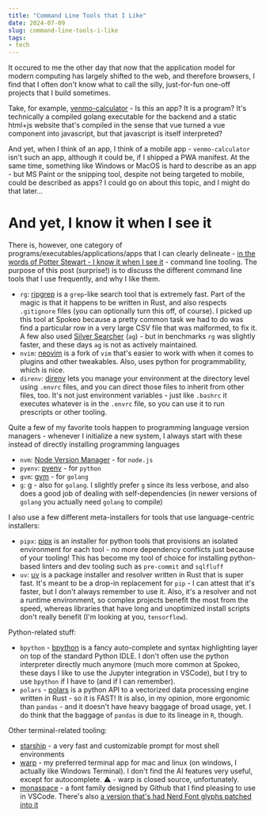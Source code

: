 ```yaml
---
title: "Command Line Tools that I Like"
date: 2024-07-09
slug: command-line-tools-i-like
tags:
- tech
---
```

It occured to me the other day that now that the application model for modern computing has largely shifted to the web, and therefore browsers, I find that I often don't know what to call the silly, just-for-fun one-off projects that I build sometimes.

Take, for example, [venmo-calculator](https://github.com/leozqin/venmo-calculator) - Is this an app? It is a program? It's technically a compiled golang executable for the backend and a static html+js website that's compiled in the sense that vue turned a vue component into javascript, but that javascript is itself interpreted?

And yet, when I think of an app, I think of a mobile app - `venmo-calculator` isn't such an app, although it could be, if I shipped a PWA manifest. At the same time, something like Windows or MacOS is hard to describe as an app - but MS Paint or the snipping tool, despite not being targeted to mobile, could be described as apps? I could go on about this topic, and I might do that later...

# And yet, I know it when I see it
There is, however, one category of programs/executables/applications/apps that I can clearly delineate - [in the words of Potter Stewart - I know it when I see it](https://en.wikipedia.org/wiki/I_know_it_when_I_see_it) - command line tooling. The purpose of this post (surprise!) is to discuss the different command line tools that I use frequently, and why I like them.

- `rg`: [ripgrep](https://github.com/BurntSushi/ripgrep) is a `grep`-like search tool that is extremely fast. Part of the magic is that it happens to be written in Rust, and also respects `.gitignore` files (you can optionally turn this off, of course). I picked up this tool at Spokeo because a pretty common task we had to do was find a particular row in a very large CSV file that was malformed, to fix it. A few also used [Silver Searcher](https://github.com/ggreer/the_silver_searcher) (`ag`) - but in benchmarks `rg` was slightly faster, and these days `ag` is not as actively maintained.
- `nvim`: [neovim](https://github.com/neovim/neovim) is a fork of `vim` that's easier to work with when it comes to plugins and other tweakables. Also, uses python for programmability, which is nice.
- `direnv`: [direnv](https://direnv.net/) lets you manage your environment at the directory level using `.envrc` files, and you can direct those files to inherit from other files, too. It's not just environment variables - just like `.bashrc` it executes whatever is in the `.envrc` file, so you can use it to run prescripts or other tooling.

Quite a few of my favorite tools happen to programming language version managers - whenever I initialize a new system, I always start with these instead of directly installing programming languages

- `nvm`: [Node Version Manager](https://github.com/nvm-sh/nvm) - for `node.js`
- `pyenv`: [pyenv](https://github.com/pyenv/pyenv) - for `python`
- `gvm`: [gvm](https://github.com/andrewkroh/gvm) - for `golang`
- `g`: [g](https://github.com/voidint/g) - also for `golang`. I slightly prefer `g` since its less verbose, and also does a good job of dealing with self-dependencies (in newer versions of `golang` you actually need `golang` to compile)

I also use a few different meta-installers for tools that use language-centric installers:
- `pipx`: [pipx](https://github.com/pypa/pipx) is an installer for python tools that provisions an isolated environment for each tool - no more dependency conflicts just because of your tooling! This has become my tool of choice for installing python-based linters and dev tooling such as `pre-commit` and `sqlfluff`
- `uv`: [uv](https://github.com/astral-sh/uv) is a package installer and resolver written in Rust that is super fast. It's meant to be a drop-in replacement for `pip` - I can attest that it's faster, but I don't always remember to use it. Also, it's a resolver and not a runtime environment, so complex projects benefit the most from the speed, whereas libraries that have long and unoptimized install scripts don't really benefit (I'm looking at you, `tensorflow`).

Python-related stuff:
- `bpython` - [bpython](https://bpython-interpreter.org/) is a fancy auto-complete and syntax highlighting layer on top of the standard Python IDLE. I don't often use the python interpreter directly much anymore (much more common at Spokeo, these days I like to use the Jupyter integration in VSCode), but I try to use `bpython` if I have to (and if I can remember).
- `polars` - [polars](https://github.com/pola-rs/polars) is a python API to a vectorized data processing engine written in Rust - so it is FAST! It is also, in my opinion, more ergonomic than `pandas` - and it doesn't have heavy baggage of broad usage, yet. I do think that the baggage of `pandas` is due to its lineage in `R`, though.

Other terminal-related tooling:
- [starship](https://github.com/starship/starship) - a very fast and customizable prompt for most shell environments
- [warp](https://www.warp.dev/) - my preferred terminal app for mac and linux (on windows, I actually like Windows Terminal). I don't find the AI features very useful, except for autocomplete. ⚠️ - warp is closed source, unfortunately.
- [monaspace](https://github.com/githubnext/monaspace) - a font family designed by Github that I find pleasing to use in VSCode. There's also [a version that's had Nerd Font glyphs patched into it](https://github.com/ryanoasis/nerd-fonts/tree/master/patched-fonts/Monaspace)
